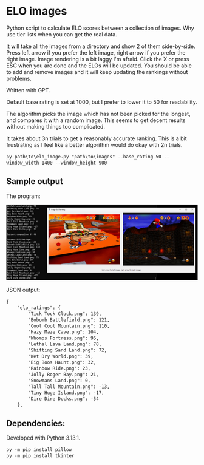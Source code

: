 # ELO images
Python script to calculate ELO scores between a collection of images. Why use tier lists when you can get the real data.

It will take all the images from a directory and show 2 of them side-by-side. Press left arrow if you prefer the left image, right arrow if you prefer the right image. Image rendering is a bit laggy I'm afraid. Click the X or press ESC when you are done and the ELOs will be updated. You should be able to add and remove images and it will keep updating the rankings without problems.

Written with GPT.

Default base rating is set at 1000, but I prefer to lower it to 50 for readability.

The algorithm picks the image which has not been picked for the longest, and compares it with a random image. This seems to get decent results without making things too complicated.

It takes about 3n trials to get a reasonably accurate ranking. This is a bit frustrating as I feel like a better algorithm would do okay with 2n trials.


```
py path\to\elo_image.py "path\to\images" --base_rating 50 --window_width 1400 --window_height 900
```

## Sample output

The program:

![Screenshot of program](https://raw.githubusercontent.com/RyanBabij/ELO-images/refs/heads/main/sample.png)

JSON output:

```
{
    "elo_ratings": {
        "Tick Tock Clock.png": 139,
        "Bobomb Battlefield.png": 121,
        "Cool Cool Mountain.png": 110,
        "Hazy Maze Cave.png": 104,
        "Whomps Fortress.png": 95,
        "Lethal Lava Land.png": 78,
        "Shifting Sand Land.png": 72,
        "Wet Dry World.png": 39,
        "Big Boos Haunt.png": 32,
        "Rainbow Ride.png": 23,
        "Jolly Roger Bay.png": 21,
        "Snowmans Land.png": 0,
        "Tall Tall Mountain.png": -13,
        "Tiny Huge Island.png": -17,
        "Dire Dire Docks.png": -54
    },
```


## Dependencies:

Developed with Python 3.13.1.

```
py -m pip install pillow
py -m pip install tkinter
```
